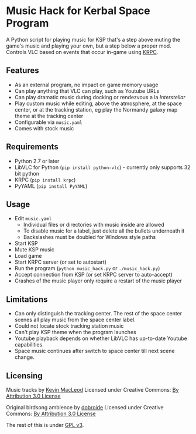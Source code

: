# Music Hack for Kerbal Space Program
A Python script for playing music for KSP that's a step above muting the game's music and playing your own, but a step below a proper mod.
Controls VLC based on events that occur in-game using [KRPC](https://github.com/krpc/krpc).

## Features
- As an external program, no impact on game memory usage
- Can play anything that VLC can play, such as Youtube URLs
- Can play dramatic music during docking or rendezvous a la _Interstellar_
- Play custom music while editing, above the atmosphere, at the space center, or at the tracking station, eg play the Normandy galaxy map theme at the tracking center
- Configurable via ```music.yaml```
- Comes with stock music

## Requirements
- Python 2.7 or later
- LibVLC for Python (```pip install python-vlc```) - currently only supports 32 bit python
- KRPC (```pip install krpc```)
- PyYAML (```pip install PyYAML```)

## Usage
- Edit ```music.yaml``` 
    - Individual files or directories with music inside are allowed
    - To disable music for a label, just delete all the bullets underneath it
    - Backslashes must be doubled for Windows style paths
- Start KSP
- Mute KSP music
- Load game
- Start KRPC server (or set to autostart)
- Run the program (```python music_hack.py``` or ```./music_hack.py```)
- Accept connection from KSP (or set KRPC server to auto-accept)
- Crashes of the music player only require a restart of the music player

## Limitations
- Can only distinguish the tracking center. The rest of the space center scenes all play music from the space center label.
- Could not locate stock tracking station music
- Can't play KSP theme when the program launches
- Youtube playback depends on whether LibVLC has up-to-date Youtube capabilities.
- Space music continues after switch to space center till next scene change.

## Licensing
Music tracks by [Kevin MacLeod](incompetech.com)
Licensed under Creative Commons: [By Attribution 3.0 License](http://creativecommons.org/licenses/by/3.0/)

Original birdsong ambience by [dobroide](http://www.freesound.org/people/dobroide/)
Licensed under Creative Commons: [By Attribution 3.0 License](http://creativecommons.org/licenses/by/3.0/)

The rest of this is under [GPL v3](http://www.gnu.org/licenses/quick-guide-gplv3.html).
